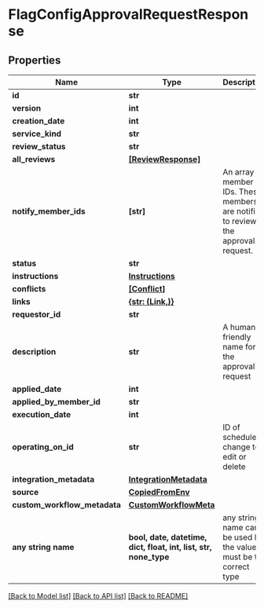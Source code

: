 # FlagConfigApprovalRequestResponse


## Properties
Name | Type | Description | Notes
------------ | ------------- | ------------- | -------------
**id** | **str** |  | 
**version** | **int** |  | 
**creation_date** | **int** |  | 
**service_kind** | **str** |  | 
**review_status** | **str** |  | 
**all_reviews** | [**[ReviewResponse]**](ReviewResponse.md) |  | 
**notify_member_ids** | **[str]** | An array of member IDs. These members are notified to review the approval request. | 
**status** | **str** |  | 
**instructions** | [**Instructions**](Instructions.md) |  | 
**conflicts** | [**[Conflict]**](Conflict.md) |  | 
**links** | [**{str: (Link,)}**](Link.md) |  | 
**requestor_id** | **str** |  | [optional] 
**description** | **str** | A human-friendly name for the approval request | [optional] 
**applied_date** | **int** |  | [optional] 
**applied_by_member_id** | **str** |  | [optional] 
**execution_date** | **int** |  | [optional] 
**operating_on_id** | **str** | ID of scheduled change to edit or delete | [optional] 
**integration_metadata** | [**IntegrationMetadata**](IntegrationMetadata.md) |  | [optional] 
**source** | [**CopiedFromEnv**](CopiedFromEnv.md) |  | [optional] 
**custom_workflow_metadata** | [**CustomWorkflowMeta**](CustomWorkflowMeta.md) |  | [optional] 
**any string name** | **bool, date, datetime, dict, float, int, list, str, none_type** | any string name can be used but the value must be the correct type | [optional]

[[Back to Model list]](../README.md#documentation-for-models) [[Back to API list]](../README.md#documentation-for-api-endpoints) [[Back to README]](../README.md)


